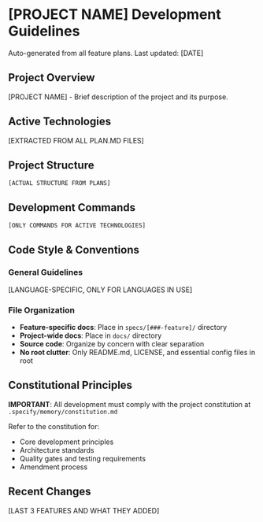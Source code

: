 # [PROJECT NAME] Development Guidelines

Auto-generated from all feature plans. Last updated: [DATE]

## Project Overview

[PROJECT NAME] - Brief description of the project and its purpose.

## Active Technologies

[EXTRACTED FROM ALL PLAN.MD FILES]

## Project Structure

```text
[ACTUAL STRUCTURE FROM PLANS]
```

## Development Commands

```bash
[ONLY COMMANDS FOR ACTIVE TECHNOLOGIES]
```

## Code Style & Conventions

### General Guidelines
[LANGUAGE-SPECIFIC, ONLY FOR LANGUAGES IN USE]

### File Organization
- **Feature-specific docs**: Place in `specs/[###-feature]/` directory
- **Project-wide docs**: Place in `docs/` directory
- **Source code**: Organize by concern with clear separation
- **No root clutter**: Only README.md, LICENSE, and essential config files in root

## Constitutional Principles

**IMPORTANT**: All development must comply with the project constitution at `.specify/memory/constitution.md`

Refer to the constitution for:
- Core development principles
- Architecture standards
- Quality gates and testing requirements
- Amendment process

## Recent Changes

[LAST 3 FEATURES AND WHAT THEY ADDED]

<!-- MANUAL ADDITIONS START -->
<!-- MANUAL ADDITIONS END -->
